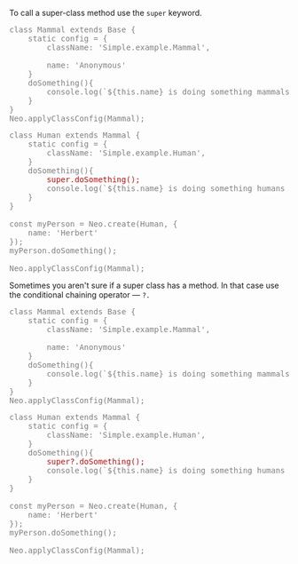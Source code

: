 To call a super-class method use the `super` keyword.

<pre class="neo" style="color:gray">
class Mammal extends Base {
    static config = {
        className: 'Simple.example.Mammal',

        name: 'Anonymous'
    }
    doSomething(){
        console.log(`${this.name} is doing something mammals do`)
    }
}
Neo.applyClassConfig(Mammal);
</pre>
<pre class="neo" style="color:gray">
class Human extends Mammal {
    static config = {
        className: 'Simple.example.Human',
    }
    doSomething(){
        <span style="color:#b91010">super.doSomething();</span>
        console.log(`${this.name} is doing something humans do`)
    }
}

const myPerson = Neo.create(Human, {
    name: 'Herbert'
});
myPerson.doSomething();

Neo.applyClassConfig(Mammal);
</pre>

Sometimes you aren't sure if a super class has a method. In that case use the
conditional chaining operator &mdash; `?.`

<pre class="neo" style="color:gray">
class Mammal extends Base {
    static config = {
        className: 'Simple.example.Mammal',

        name: 'Anonymous'
    }
    doSomething(){
        console.log(`${this.name} is doing something mammals do`)
    }
}
Neo.applyClassConfig(Mammal);
</pre>
<pre class="neo" style="color:gray">
class Human extends Mammal {
    static config = {
        className: 'Simple.example.Human',
    }
    doSomething(){
        <span style="color:#b91010">super?.doSomething();</span>
        console.log(`${this.name} is doing something humans do`)
    }
}

const myPerson = Neo.create(Human, {
    name: 'Herbert'
});
myPerson.doSomething();

Neo.applyClassConfig(Mammal);
</pre>